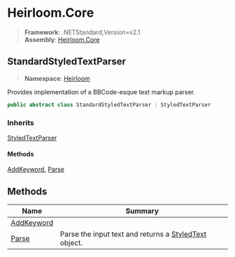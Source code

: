 # Heirloom.Core

> **Framework**: .NETStandard,Version=v2.1  
> **Assembly**: [Heirloom.Core][0]  

## StandardStyledTextParser

> **Namespace**: [Heirloom][0]  

Provides implementation of a BBCode-esque text markup parser.

```cs
public abstract class StandardStyledTextParser : StyledTextParser
```

### Inherits

[StyledTextParser][1]

#### Methods

[AddKeyword][2], [Parse][3]

## Methods

| Name            | Summary                                                    |
|-----------------|------------------------------------------------------------|
| [AddKeyword][2] |                                                            |
| [Parse][3]      | Parse the input text and returns a [StyledText][4] object. |

[0]: ../Heirloom.Core.md
[1]: Heirloom.StyledTextParser.md
[2]: Heirloom.StandardStyledTextParser.AddKeyword.md
[3]: Heirloom.StandardStyledTextParser.Parse.md
[4]: Heirloom.StyledText.md
